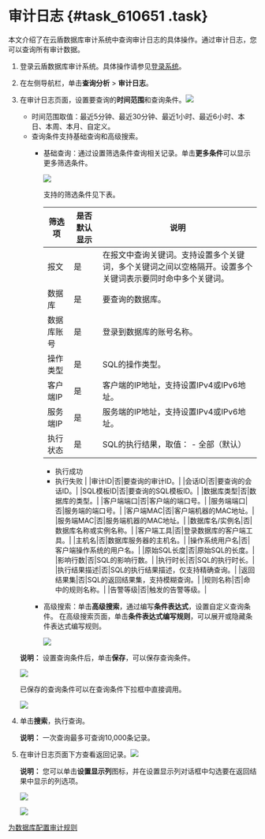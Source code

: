 # 审计日志 {#task_610651 .task}

本文介绍了在云盾数据库审计系统中查询审计日志的具体操作。通过审计日志，您可以查询所有审计数据。

1.  登录云盾数据库审计系统。具体操作请参见[登录系统](cn.zh-CN/用户指南（C100）/登录系统.md#)。
2.  在左侧导航栏，单击**查询分析** \> **审计日志**。
3.  在审计日志页面，设置要查询的**时间范围**和查询条件。![](http://static-aliyun-doc.oss-cn-hangzhou.aliyuncs.com/assets/img/492095/156223168649354_zh-CN.png)

 

    -   时间范围取值：最近5分钟、最近30分钟、最近1小时、最近6小时、本日、本周、本月、自定义。
    -   查询条件支持基础查询和高级搜索。
        -   基础查询：通过设置筛选条件查询相关记录。单击**更多条件**可以显示更多筛选条件。

            ![](http://static-aliyun-doc.oss-cn-hangzhou.aliyuncs.com/assets/img/492095/156223168649355_zh-CN.png)

            支持的筛选条件见下表。

            |筛选项|是否默认显示|说明|
            |---|------|--|
            |报文|是|在报文中查询关键词。支持设置多个关键词，多个关键词之间以空格隔开。设置多个关键词表示要同时命中多个关键词。|
            |数据库|是|要查询的数据库。|
            |数据库账号|是|登录到数据库的账号名称。|
            |操作类型|是|SQL的操作类型。|
            |客户端IP|是|客户端的IP地址，支持设置IPv4或IPv6地址。|
            |服务端IP|是|服务端的IP地址，支持设置IPv4或IPv6地址。|
            |执行状态|是|SQL的执行结果，取值：             -   全部（默认）
            -   执行成功
            -   执行失败
 |
            |审计ID|否|要查询的审计ID。|
            |会话ID|否|要查询的会话ID。|
            |SQL模板ID|否|要查询的SQL模板ID。|
            |数据库类型|否|数据库的类型。|
            |客户端端口|否|客户端的端口号。|
            |服务端端口|否|服务端的端口号。|
            |客户端MAC|否|客户端机器的MAC地址。|
            |服务端MAC|否|服务端机器的MAC地址。|
            |数据库名/实例名|否|数据库名称或实例名称。|
            |客户端工具|否|登录数据库的客户端工具。|
            |主机名|否|数据库服务器的主机名。|
            |操作系统用户名|否|客户端操作系统的用户名。|
            |原始SQL长度|否|原始SQL的长度。|
            |影响行数|否|SQL的影响行数。|
            |执行时长|否|SQL的执行时长。|
            |执行结果描述|否|SQL的执行结果描述，仅支持精确查询。|
            |返回结果集|否|SQL的返回结果集，支持模糊查询。|
            |规则名称|否|命中的规则名称。|
            |告警等级|否|触发的告警等级。|

        -   高级搜索：单击**高级搜索**，通过编写**条件表达式**，设置自定义查询条件。 在高级搜索页面，单击**条件表达式编写规则**，可以展开或隐藏条件表达式编写规则。

            ![](http://static-aliyun-doc.oss-cn-hangzhou.aliyuncs.com/assets/img/492095/156223168649356_zh-CN.png)

    **说明：** 设置查询条件后，单击**保存**，可以保存查询条件。

    ![](http://static-aliyun-doc.oss-cn-hangzhou.aliyuncs.com/assets/img/492095/156223168649358_zh-CN.png)

    已保存的查询条件可以在查询条件下拉框中直接调用。

    ![](http://static-aliyun-doc.oss-cn-hangzhou.aliyuncs.com/assets/img/492095/156223168649359_zh-CN.png)

4.  单击**搜索**，执行查询。 

    **说明：** 一次查询最多可查询10,000条记录。

5.  在审计日志页面下方查看返回记录。![](http://static-aliyun-doc.oss-cn-hangzhou.aliyuncs.com/assets/img/492095/156223168749374_zh-CN.png)

 

    **说明：** 您可以单击**设置显示列**图标，并在设置显示列对话框中勾选要在返回结果中显示的列选项。

    ![](http://static-aliyun-doc.oss-cn-hangzhou.aliyuncs.com/assets/img/492095/156223168749360_zh-CN.png)

    ![](http://static-aliyun-doc.oss-cn-hangzhou.aliyuncs.com/assets/img/492095/156223168749361_zh-CN.png)


[为数据库配置审计规则](cn.zh-CN/用户指南（C100）/规则配置/为数据库配置审计规则.md#)

